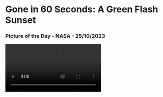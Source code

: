 # Gone in 60 Seconds: A Green Flash Sunset
### Picture of the Day - NASA - 25/10/2023
<video src="https://www.youtube.com/embed/J3_88eyN44w?rel=0" alt="nasa picture of the day" width="300"/>&nbsp; &nbsp; &nbsp; <img src="https://github-readme-streak-stats.herokuapp.com/?user=tempo-riz&theme=dark" >



  
